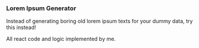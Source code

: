 ### Lorem Ipsum Generator

Instead of generating boring old lorem ipsum texts for your dummy data, try this instead!

All react code and logic implemented by me.